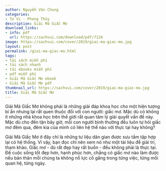 ```yaml
---
author: Nguyễn Văn Chung
categories:
- Tử Vi - Phong Thủy
description: Giải Mã Giấc Mơ
download_links:
- info: pdf
  url: https://sachvui.com/download/pdf/7124
image: https://sachvui.com/cover/2019/giai-ma-giac-mo.jpg
layout: post
permalink: /giai-ma-giac-mo.html
tags:
- tải sách miễn phí
- tải sách nhanh
- tải ebooks miễn phí
- pdf miễn phí
- Giải Mã Giấc Mơ ebook
- Giải Mã Giấc Mơ pdf
thumbnail_url: https://sachvui.com/cover/2019/giai-ma-giac-mo.jpg
title: Giải Mã Giấc Mơ
---
```


 <div class="item-desc text-justify"> <p>Giải Mã Giấc Mơ không phải là những giải đáp khoa học cho một hiện tượng bí ẩn nhưng lại rất quen thuộc đối với con người: giấc mơ. Mặc dù có không ít những nhà khoa học trên thế giới rất quan tâm lý giải quyết vấn đề này. Mặc dù cho đến tận bây giờ, mỗi con người bình thường đều luôn tự hỏi giấc mơ đêm qua, đêm kia của mình có liên hệ thế nào với thực tại hay không?</p><p>Giải Mã Giấc Mơ ở đây chỉ là những tư liệu dân gian được sưu tầm tập hợp lại có hệ thống. Vì vậy, bạn đọc chỉ nên xem nó như một tài liệu để giải trí, tham khảo. Giấc mơ - dù rất đẹp hay rất buồn - đều không phải là thực tại. Để cuộc sống tốt đẹp hơn, hạnh phúc hơn, chẳng có giấc mơ nào làm được nếu bản thân mỗi chúng ta không nỗ lực cố gắng trong từng việc, từng mối quan hệ, từng ngày.</p> </div>
